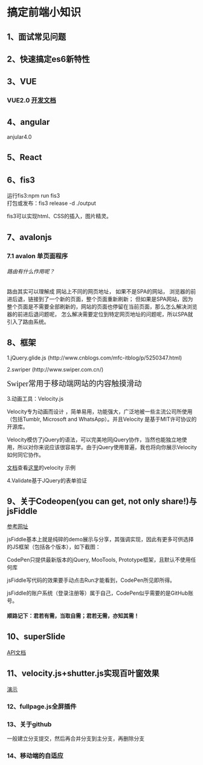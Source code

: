 # 搞定前端小知识<br>

## 1、面试常见问题<br>

## 2、快速搞定es6新特性<br>

## 3、VUE<br>
### VUE2.0 <a href="http://larabase.com/collection/2/post/110">开发文档</a>
## 4、angular<br>
anjular4.0
## 5、React<br>

## 6、fis3<br>
运行fis3:npm run fis3<br>
打包或发布：fis3 release -d ./output<br>
<p>fis3可以实现html、CSS的插入，图片精灵。</p>

## 7、avalonjs<br>
### 7.1 avalon 单页面程序 <br>
<h6>路由有什么作用呢？</h6>
<p>路由其实可以理解成 网站上不同的网页地址， 如果不是SPA的网站， 浏览器的前进后退，链接到了一个新的页面，整个页面重新刷新； 但如果是SPA网站，因为整个页面是不需要全部刷新的，网站的页面也停留在当前页面，那么怎么解决浏览器的前进后退问题呢， 怎么解决需要定位到特定网页地址的问题呢，所以SPA就引入了路由系统。</p>
 
## 8、框架<br>
<p>1.jQuery.glide.js (http://www.cnblogs.com/mfc-itblog/p/5250347.html)</p>
<p>2.swriper (http://www.swiper.com.cn/)</p>
<div style="font:20px/30px '宋体';">Swiper常用于移动端网站的内容触摸滑动</div>
<p>3.动画工具：Velocity.js</p>
<div>Velocity专为动画而设计 ，简单易用，功能强大，广泛地被一些主流公司所使用（包括Tumblr, Microsoft and WhatsApp）。并且Velocity 是基于MIT许可协议的开源库。<br>

Velocity模仿了jQuery的语法，可以完美地同jQuery协作，当然也能独立地使用，所以对你来说应该很容易学。由于jQuery使用普遍，我也将向你展示Velocity如何同它协作。</div>
<a href="http://velocityjs.org/">文档</a>查看<a href="https://codepen.io/collection/tIjGb/">这里</a>的velocity 示例
<p>4.Validate基于JQuery的表单验证</p>

## 9、关于Codeopen(you can get, not only share!)与jsFiddle<br>
<a href="http://www.zhangxinxu.com/wordpress/2012/07/codepen-jsfiddle/">参考网址</a>
<p>jsFiddle基本上就是纯碎的demo展示与分享，其强调实现，因此有更多可供选择的JS框架（包括各个版本），如下截图：</p>
<p>CodePen只提供最新版本的jQuery, MooTools, Prototype框架，且默认不使用任何库</p>
<p>jsFiddle写代码的效果要手动点击Run才能看到，CodePen所见即所得。</p>
<p>jsFiddle的账户系统（登录注册等）属于自己，CodePen似乎需要的是GitHub账号。</p>
<h4>顺路记下：君若有需，当取自需；君若无需，亦知其需！</h4>
<h2>10、superSlide<br></h2>
<p><a href="http://www.superslide2.com/">API文档</a></p>
<h2> 11、velocity.js+shutter.js实现百叶窗效果</h2>
<p><a href="http://www.lanrenzhijia.com/banner/4550.html">演示</a></p>
<h3>12、fullpage.js全屏插件</h3>
<h3>13、关于github</h3>
<p>一般建立分支提交，然后再合并分支到主分支，再删除分支</p>
<h3>14、移动端的自适应</h3>
